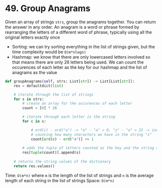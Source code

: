 # 49. Group Anagrams

Given an array of strings `strs`, group the anagrams together. You can return the answer in any order. An anagram is a word or phrase formed by rearranging the letters of a different word of phrase, typically using all the original letters exactly once
- Sorting: we can try sorting everything in the list of strings given, but the time complexity would be `O(m*nlogn)`
- Hashmap: we know that there are only lowercased letters involved so that means there are only 26 letters being used. We can count the occurences of each letter as the key for our hashmap and the list of anagrams as the value

```python
def groupAnagrams(self, strs: List[str]) -> List[List[str]]:
    res = defaultdict(list)

    # iterate through the list of strings
    for s in strs: 
        # create an array for the occurences of each letter
        count = [0] * 26

        # iterate through each letter in the string
        for c in s:

            # ord(c) - ord("a") -> "a" - "a" = 0, "z" - "a" = 25 -> indexes
            # counting how many characters we have in the string "s"
            count[ord(c) - ord("a")] += 1
        
        # adds the tuple of letters counted as the key and the string as the value
        res[tuple(count)].append(s)
    
    # returns the string values of the dictionary
    return res.values()
```
Time: `O(m*n)` where `m` is the length of the list of strings and `n` is the average length of each string in the list of strings
Space: `O(m*n)`